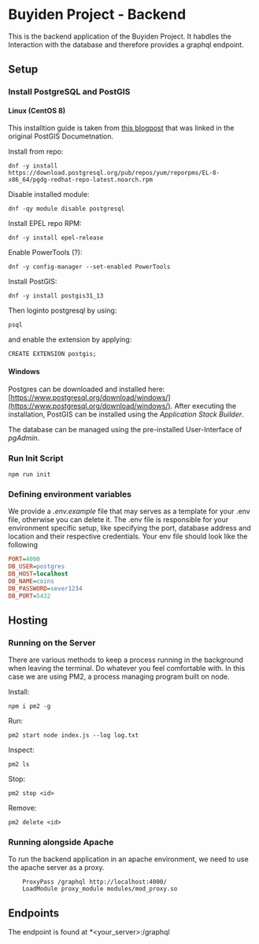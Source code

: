 # Buyiden Project - Backend

This is the backend application of the Buyiden Project. It habdles the Interaction with the database and therefore provides a graphql endpoint.


## Setup

### Install PostgreSQL and PostGIS

#### Linux (CentOS 8)

This installtion guide is taken from [this blogpost](https://people.planetpostgresql.org/devrim/index.php?/archives/107-Installing-PostGIS-3.1-and-PostgreSQL-13-on-CentOS-8.html) that was linked in the original PostGIS Documetnation. 

Install from repo:
```
dnf -y install https://download.postgresql.org/pub/repos/yum/reporpms/EL-8-x86_64/pgdg-redhat-repo-latest.noarch.rpm
```

Disable installed module:
```
dnf -qy module disable postgresql
```

Install EPEL repo RPM:
```
dnf -y install epel-release
```

Enable PowerTools (?):
```
dnf -y config-manager --set-enabled PowerTools
```

Install PostGIS:
```
dnf -y install postgis31_13
```

Then loginto postgresql by using: 

```
psql
```

and enable the extension by applying:
```
CREATE EXTENSION postgis;
```


#### Windows

Postgres can be downloaded and installed here:
[https://www.postgresql.org/download/windows/](https://www.postgresql.org/download/windows/). After executing the installation, PostGIS can be installed using the *Application Stack Builder*.

The database can be managed using the pre-installed User-Interface of *pgAdmin*.

### Run Init Script

```
npm run init
```

### Defining environment variables

We provide a *.env.example* file that may serves as a template for your .env file, otherwise you can delete it. The .env file is responsible for your environment specific setup, like specifying the port, database address and location and their respective credentials. Your env file should look like the following

```ini
PORT=4000
DB_USER=postgres
DB_HOST=localhost
DB_NAME=coins
DB_PASSWORD=sever1234
DB_PORT=5432
```

## Hosting

### Running on the Server

There are various methods to keep a process running in the background when leaving the terminal. Do whatever you feel comfortable with.
In this case we are using PM2, a process managing program built on node.

Install: 
```
npm i pm2 -g
```

Run:
```
pm2 start node index.js --log log.txt
```

Inspect:
```
pm2 ls
```

Stop:
```
pm2 stop <id>
```

Remove:
```
pm2 delete <id>
```


### Running alongside Apache

To run the backend application in an apache environment, we need to use the apache server as a proxy.

```
    ProxyPass /graphql http://localhost:4000/
    LoadModule proxy_module modules/mod_proxy.so
```

## Endpoints

The endpoint is found at *<your_server>:<port>/graphql

